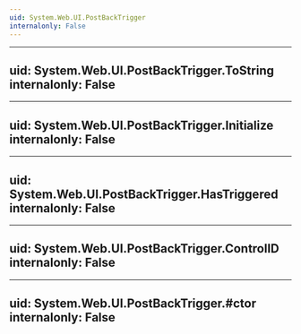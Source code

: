 ```yaml
---
uid: System.Web.UI.PostBackTrigger
internalonly: False
---
```


---
uid: System.Web.UI.PostBackTrigger.ToString
internalonly: False
---

---
uid: System.Web.UI.PostBackTrigger.Initialize
internalonly: False
---

---
uid: System.Web.UI.PostBackTrigger.HasTriggered
internalonly: False
---

---
uid: System.Web.UI.PostBackTrigger.ControlID
internalonly: False
---

---
uid: System.Web.UI.PostBackTrigger.#ctor
internalonly: False
---
